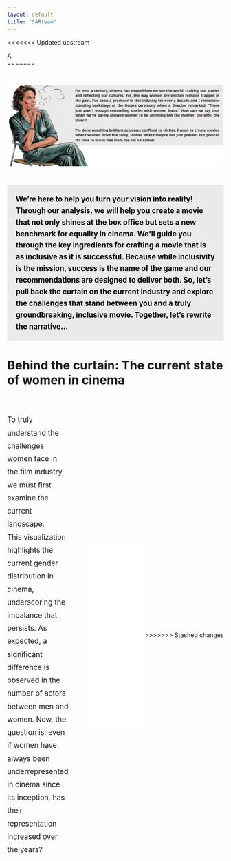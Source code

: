 ```yaml
---
layout: default
title: "SARteam"
---
```


<<<<<<< Updated upstream
<!-- The letter displayed initially -->
<div id="initial-letter-container">
  <div id="initial-letter" class="letter">A</div>
=======
<div style="text-align: center; margin: 40px 0;">
  <img src="assets/img/introduction_reflexion.png" alt="introduction_reflexion" style="max-width: 100%; height: auto;" >
</div>

<div style="background-color: #eaeaea; padding: 20px; margin: 40px 0; font-weight: bold;">
  <p style="font-size: 1.2em; line-height: 1.6; color: #000000; margin: 0;">
    We’re here to help you turn your vision into reality! Through our analysis, we will help you create a movie that not only shines at the box office but sets a new benchmark for equality in cinema. We'll guide you through the key ingredients for crafting a movie that is as inclusive as it is successful.
    Because while inclusivity is the mission, success is the name of the game and our recommendations are designed to deliver both. So, let’s pull back the curtain on the current industry and explore the challenges that stand between you and a truly groundbreaking, inclusive movie. Together, let’s rewrite the narrative...
  </p>
</div>

# Behind the curtain: The current state of women in cinema

<div style="display: flex; justify-content: center; align-items: center; margin: 60px auto; max-width: 1000px;">

  <!-- Text Section -->
  <div style="flex: 1; padding-right: 40px; max-width: 50%; display: flex; align-items: center;">
    <p style="line-height: 1.8; font-size: 1.2em; margin: 0;">
      To truly understand the challenges women face in the film industry, we must first examine the current landscape.
      <br>
      This visualization highlights the current gender distribution in cinema, underscoring the imbalance that persists. 
      As expected, a significant difference is observed in the number of actors between men and women. Now, the question is: even if women have always been underrepresented in cinema since its inception, has their representation increased over the years?
    </p>
  </div>
  <!-- gender distribution -->
  <div style="flex: 1; max-width: 50%; display: flex; justify-content: center;">
    <iframe src="assets/gender_distribution.html" width="100%" height="430px" style="border: none;"></iframe>
  </div>
>>>>>>> Stashed changes
</div>

<div id="main-site" style="display: none;">

<<<<<<< Updated upstream
  <div class="chat-container">
    <!-- Marine's message -->
    <div class="chat-message marine">
      <div class="contact-picture">
        <img src="assets/img/productrice.png" alt="Marine">
      </div>
      <div class="chat-bubble">
        For over a century, cinema has shaped how we see the world, crafting our stories and reflecting our cultures. Yet, the way women are written remains trapped in the past. I’ve been a producer in this industry for over a decade and I remember standing backstage at the Oscars ceremony when a director remarked, “There just aren’t enough compelling stories with women leads.” How can we say that when we've barely allowed women to be anything but the mother, the wife, the lover ? 
        I’m done watching brilliant actresses confined to clichés. I want to create movies where women drive the story, stories where they’re not just present but pivotal. It’s time to break free from the old narrative!
      </div>
    </div>
    <!-- Marco's typing effect (appears first) -->
    <div id="typing-indicator" class="chat-message marco">
      <div class="contact-picture">
        <img src="assets/img/SAR.png" alt="Marco">
      </div>
      <div class="chat-bubble">
        <div class="typing-animation">
          <span></span>
          <span></span>
          <span></span>
        </div>
      </div>
    </div>
    <!-- Marco's response (appears after typing) -->
    <div id="marco-response" class="chat-message marco" style="display: none;">
      <div class="contact-picture">
        <img src="assets/img/SAR.png" alt="Marco">
      </div>
      <div class="chat-bubble">
        We’re here to help you turn your vision into reality! Through our analysis, we will help you create a movie that not only shines at the box office but sets a new benchmark for equality in cinema. We'll guide you through the key ingredients for crafting a movie that is as inclusive as it is successful. Because while inclusivity is the mission, success is the name of the game and our recommendations are designed to deliver both. So, let’s pull back the curtain on the current industry and explore the challenges that stand between you and a truly groundbreaking, inclusive movie. Together, let’s rewrite the narrative...
      </div>
    </div>
      
  <!-- Include your JavaScript file at the end of the body section -->
<script src="assets/js/message.js"></script>

<div id="additional-content" style="display: none;">

  # Behind the curtain: The current state of women in cinema

  <div style="display: flex; justify-content: center; align-items: center; margin: 60px auto; max-width: 1000px;">

    <!-- Text Section -->
    <div style="flex: 1; padding-right: 40px; max-width: 50%; display: flex; align-items: center;">
      <p style="line-height: 1.8; font-size: 1.2em; margin: 0;">
        To truly understand the challenges women face in the film industry, we must first examine the current landscape.
        <br>
        This visualization highlights the current gender distribution in cinema, underscoring the imbalance that persists. 
        As expected, a significant difference is observed in the number of actors between men and women. Here, men represent 
        66.18% of the actors, while women account for 33.82%. Now, the question is: even if women have always been 
        underrepresented in cinema since its inception, has their representation increased over the years?
      </p>
    </div>
    <!-- gender distribution -->
    <div style="flex: 1; max-width: 50%; display: flex; justify-content: center;">
      <iframe src="assets/gender_distribution.html" width="100%" height="430px" style="border: none;"></iframe>
    </div>
  </div>

  <div style="display: flex; justify-content: center; align-items: center; margin: 60px 0;">
    <!-- gender distribution over the year -->
    <div style="width: 100%; max-width: 1000px; text-align: center;">
      <iframe src="assets/gender_distribution_years.html" width="100%" height="600px" style="border: none;"></iframe>
    </div>
  </div>

  <div style="display: flex; justify-content: center; align-items: center; margin: 60px 0;">
    <!-- Actor ratio per movie over the years -->
    <div style="width: 100%; max-width: 1000px; text-align: center;">
      <iframe src="assets/actor_ratio_per_movie.html" width="100%" height="600px" style="border: none;"></iframe>
    </div>

  </div>

  <div style="display: flex; justify-content: center; align-items: center; margin: 60px 0;">
    <!-- pourcentage women by genre -->
    <div style="width: 100%; max-width: 1000px; text-align: center;">
      <iframe src="assets/pourcentage_women_by_genre.html" width="100%" height="600px" style="border: none;"></iframe>
    </div>

  </div>

  ## Top Tropes for Women and Men in Cinema

  Understanding the most common character tropes for women and men in cinema provides insight into how gender roles have been historically depicted. The visualizations below highlight the top tropes for female and male characters.

  ### Top Tropes for Women

  <div style="display: flex; justify-content: center; align-items: center; margin: 40px auto; max-width: 1000px;">
    <div style="flex: 1; max-width: 100%; text-align: center;">
      <iframe src="assets/top_tropes_women.html" width="100%" height="500px" style="border: none;"></iframe>
    </div>
  </div>

  ### Top Tropes for Men

  <div style="display: flex; justify-content: center; align-items: center; margin: 40px auto; max-width: 1000px;">
    <div style="flex: 1; max-width: 100%; text-align: center;">
      <iframe src="assets/top_tropes_men.html" width="100%" height="500px" style="border: none;"></iframe>
    </div>
  </div>

  # The Bechdel Score

  ### The Bechdel Test

  <div style="margin: 20px 0; text-align: justify;">
    <p><strong>Film Director:</strong> I’ve heard about this interesting metric called the Bechdel Test. It’s a great starting point to evaluate how inclusive a movie is when it comes to gender representation. Let me walk you through it:</p>
    
    <p>The Bechdel Test is based on three simple criteria:</p>
    <ol style="margin: 15px auto; padding-left: 20px; max-width: 1200px; list-style-position: outside; text-align: justify;">
      <li>Does the film have at least two named women?</li>
      <li>Do these women talk to each other?</li>
      <li>Do they discuss something other than a man?</li>
    </ol>
    
    <p>It might sound simple, but you’d be surprised how many films fail to meet these basic requirements. While the test doesn’t capture everything about inclusivity, it’s a valuable tool for spotting patterns in storytelling. Let’s take a look at the results from various regions and years to see how movies perform.</p>
  </div>

  ### Visualizing the Bechdel Test Results

  Along the years: Avg bechdel test result

  <div style="display: flex; justify-content: center; align-items: center; margin: 40px auto; max-width: 1000px;">
    <div style="flex: 1; max-width: 100%; text-align: center;">
      <iframe src="assets/avg_bechdel_score_by_year.html" width="100%" height="500px" style="border: none;"></iframe>
    </div>
  </div>

  Around the world:

  <div style="display: flex; justify-content: center; align-items: center; margin: 40px auto; max-width: 1000px;">
    <div style="flex: 1; max-width: 100%; text-align: center;">
      <iframe src="assets/average_bechdel_score_map.html" width="100%" height="500px" style="border: none;"></iframe>
    </div>
  </div>

  Be careful! Over representation of the US in the Bechdel score databse:

  <div style="display: flex; justify-content: center; align-items: center; margin: 40px auto; max-width: 1000px;">
    <div style="flex: 1; max-width: 100%; text-align: center;">
      <iframe src="assets/bechdel_countries_piechart.html" width="100%" height="500px" style="border: none;"></iframe>
    </div>
  </div>

  Interesting, and how does the bechdel score relate to the cast of a movie?

  <div style="display: flex; justify-content: center; align-items: center; margin: 40px auto; max-width: 1000px;">
    <div style="flex: 1; max-width: 100%; text-align: center;">
      <iframe src="assets/bechdel_score_vs_female_ratio.html" width="100%" height="500px" style="border: none;"></iframe>
    </div>
  </div>

  To add: Bechdel + Genre

  <br />
  <br />

  <p> <strong>Film Director:</strong> As you can see in the visualizations above, the results reveal significant trends in gender representation across different regions and time periods. For example, North America shows some improvement over the decades, but there’s still work to do. Europe and Asia have their own unique patterns as well.</p>

  <p> While passing the Bechdel Test is a good start, we need to think about how meaningful the roles for women really are. Let’s discuss how we can go beyond this and create truly inclusive films.</p>

  # The Inclusivity Score

  <br />
  <br />

  <p> <strong>SAR team:</strong> Okay, this Bechdel Test is very interesting. However, if you create a movie with the intent of achieving a Bechdel score of 3, this is very easy. You just need to hire two women and write a two-line dialogue about something unrelated to men. Therefore, we aim to create a more meaningful metric to evaluate whether a movie is truly inclusive.</p><br><br>

  <p class="indent"> The Bechdel score provides a solid foundation for developing an inclusivity metric. To build on this, we also evaluate the proportion of actresses in the movie to assess the level of female representation. However, this alone is insufficient. A movie may feature many women in minor or background roles, or conversely, a single actress who takes on the lead role. Therefore, we also consider the share of the script attributed to actresses to capture their meaningful presence in the film.
  </p>
  <p class="indent">
      Indeed, looking at the distribution of the script in the figure below provided by <a href="https://pudding.cool/2017/03/film-dialogue/" target="_blank" rel="noopener noreferrer">The Pudding</a>. Only 24% of movies show an equal or more female distribution of the script!
  </p>

  <br>
  <div style="width: 100%; height: 100vh; overflow: hidden;">
    <iframe src='https://pudding.cool/2017/03/film-dialogue/embed.html' frameborder='0' style="width: 110%; height: 110%; border: none;"></iframe>
  </div>

  Thus, the inclusivity score is calculated as follows:<br><br>

  $$
  \textbf{Inclusivity Score} = \frac{\text{Normalized Bechdel Score} + \text{Promotion of Actress} + \text{Women’s Share of the Script}}{3}
  $$

  <br>

  <p>
      <strong>1. Normalized Bechdel Score:</strong> The traditional Bechdel score scaled to ensure compatibility with other metrics.<br>
      <strong>2. Promotion of Actress:</strong> The proportion of actresses in the movie compared to actors.<br>
      <strong>3. Women’s Share of the Script:</strong> The percentage of the script allocated to female characters.<br><br>
  </p>
  <p class="indent"> This approach ensures a more comprehensive and meaningful evaluation of inclusivity in movies, moving beyond the simplicity of the Bechdel Test.</p>

  <br />

  <p> <strong>Producer:</strong> This Inclusivity score is a good idea, but I have done some research. Look, movies with high success scores all have very poor representation ratings. I want to help the film industry become more equitable, but I don’t want my movie to fail.</p>

  {% include movie_dashboard.html %}

  <br />
  <p class="indent"> Indeed, when examining movies ranked by either their inclusivity or their success scores, we observe a potential negative correlation between inclusivity and success. Specifically, less inclusive movies appear to be more successful compared to their more inclusive counterparts. However, when looking at movies ranked by their success, the connection between success and low inclusivity becomes less apparent: some of the least successful movies have low inclusivity scores, while several successful movies demonstrate good inclusivity. That said, the very top-performing movies tend to remain relatively uninclusive. Further statistical analyses using both Pearson and Spearman correlation analyses provides a reassuring perspective, as the results indicate only a weak negative correlation. The Pearson correlation coefficient is -0.125 (p-value = 6.82e-05), and the Spearman correlation coefficient is -0.126 (p-value = 6.33e-05). While the low p-values indicate the results are statistically significant, the correlation coefficients are close to zero, signifying a very weak association. This suggests no meaningful evidence of inclusivity negatively impacting a movie's success.
  </p>

  <br />

  <p> <strong>SAR team:</strong> You can be reassured, if your movie is good, prioritizing inclusivity will not harm its success. However, there is still significant progress to be made before inclusivity becomes the norm in movie industry. While we would expect that inclusivity positively contributes to a movie’s success, we are far from it. Achieving this will require continued efforts, such as better representation of women in storytelling and active advocacy within the industry. </p>

  <br />
  <br />

  # The Success Metric

  <p> </strong>Producer:</strong> Okay, this is nice. I guess we will succeed in making an inclusive movie. However, I am concerned that it might affect the success of my movie. </p>
  <br />
  <br />
  <p class="indent"> Defining what constitutes the success of a movie is not an easy task. Naturally, we want the movie to generate as much revenue as possible, but we also consider it equally important for the movie to be appreciated by the audience. To capture this balance, we introduce a success metric:
  </p>

  $$
  \textbf{Net Box Office Revenue} = \text{Box Office Revenue} - \text{Initial Budget}
  $$

  $$
  \textbf{Success Metric} = a_1 \cdot \text{rank}(\text{Net Box Office Revenue}) + a_2 \cdot \text{rank}(\text{Rating})
  $$

  <p class="indent"> Here, \( a_{1} \) and \( a_{2} \) are constants. In this case, we set \( a_{1} = a_{2} = 0.5 \), as we consider both rating and revenue equally important. However, if someone wanted to prioritize either revenue or rating, the constants could be adjusted accordingly.
  </p>
  <br />
  <br />
  <p class="indent"> Using the rank of revenue and rating ensures equal weighting between the two metrics, even if the revenue values are significantly large. For example, a movie with the highest revenue in the dataset will have rank(Net Box Office Revenue) = 1. However, if it is the lowest-rated movie, regardless of how large its revenue is rank(Rating) = 0 In this case, the success metric would be of 0.5. This ranking approach prevents the success metric from being disproportionately influenced by very high revenue figures, ensuring that both factors contribute fairly to the final score.
  </p>
  <br />
  <br />

  <br />
  <br />

  <!-- Search Widget -->
  <div class="search-widget">
    <label for="searchInput">Search your favourite movie:</label>
    <input type="text" id="searchInput" placeholder="Type a movie title...">
    <div id="resultContainer">
      <!-- Results will be displayed here -->
    </div>
  </div>
  <script src="/SAR-ADA_website/search_engine/search.js"></script>
  <br />
  <br />
  <br />
  <br />

=======
<p style="font-size: 1.2em; line-height: 1.6; margin: 40px 0;">
  From the early 1900s to 2000, male actors consistently outnumbered female actors, with the gap increasing over time. Since the early 2000s, both male and female representation has improved, but women still remain behind. While recent growth in female representation indicates progress, the industry remains far from achieving gender balance.
</p>
<p style="font-size: 1.2em; line-height: 1.6; margin: 40px 0;">
  The goal now is to observe whether the ratio of women to men evolves over time. Note that the distribution of movies is uneven, with some years having significantly fewer movies represented in the dataset. This imbalance can introduce bias when analyzing trends. To ensure a fair and accurate analysis, we focus on years with a minimum of 500 movies, reducing the impact of data sparsity and providing a more reliable foundation for identifying patterns.
</p>

<div style="display: flex; justify-content: center; align-items: center; margin: 60px 0;">
  <!-- Actor ratio per movie over the years -->
  <div style="width: 100%; max-width: 1000px; text-align: center;">
    <iframe src="assets/actor_ratio_per_movie.html" width="100%" height="600px" style="border: none;"></iframe>
  </div>
>>>>>>> Stashed changes
</div>
<p style="font-size: 1.2em; line-height: 1.6; margin: 40px 0;">
 This analysis of the female-to-male actor ratio over time shows that, while the absolute number of women in films has steadily increased, the ratio of women to men has remained largely unchanged. A linear regression of this ratio yields a slope of 0, indicating no significant shift in relative female representation. However, the ratio of male and female actors to the number of movies produced tells a more nuanced story.
 The male ratio has generally fluctuated, indicating that for most of the analyzed period, there were consistently more male actors per movie compared to female actors. In contrast, the female ratio reflects a consistently lower number of female actors per film. Both trend lines suggest that the number of actors per movie has increased for both genders over the years, but the gap between male and female representation remains significant as confirmed by the pearson coefficient and the p-value. The intercept values of -8.15 for males and -6.14 for females further emphasize the historically low ratios of actors, especially for women, in earlier years.<br>
 While progress has been made, the disparity underscores the systemic nature of gender imbalance in the film industry. The visual statistics below provide a clear snapshot of these trends, highlighting the need for continued efforts toward achieving gender parity in cinema.


</p>
<section style="margin: 40px auto; text-align: center;">
  <h2 style="margin-bottom: 20px; color: #2c3e50;">Some Statistics: Actor Ratio per Movie</h2>

  <div class="counter-wrapper" style="display: flex; justify-content: center; gap: 30px; flex-wrap: wrap;">

    <!-- Male Pearson Coefficient -->
    <div class="counter" style="background-color: #4ea2dd; padding: 20px; border-radius: 10px;" 
         title="The p-value of 1.71×10⁻²⁴ associated with this coefficient confirms that this trend is both strong and statistically significant.">
      <i class="fa fa-male fa-2x" style="color: #000000;"></i>
      <h2 class="timer count-title count-number" data-to="0.8600" data-speed="1500" style="color: #2c3e50;"></h2>
      <p class="count-text" style="color: #2c3e50;">Male Pearson Coefficient</p>
    </div>

    <!-- Female Pearson Coefficient -->
    <div class="counter" style="background-color: #ff4f41; padding: 20px; border-radius: 10px;" 
         title="The p-value of 2.16×10⁻²⁹ associated with this coefficient confirms that this trend is both strong and statistically significant.">
      <i class="fa fa-female fa-2x" style="color: #000000;"></i>
      <h2 class="timer count-title count-number" data-to="0.8971" data-speed="1500" style="color: #2c3e50;"></h2>
      <p class="count-text" style="color: #2c3e50;">Female Pearson Coefficient</p>
    </div>

    <!-- Male Actors per Movie -->
    <div class="counter" style="background-color: #4ea2dd; padding: 20px; border-radius: 10px;" 
         title="The average number of male actors per movie over time.">
      <i class="fa fa-chart-line fa-2x" style="color: #000000;"></i>
      <h2 class="timer count-title count-number" data-to="2.25" data-speed="1500" style="color: #2c3e50;"></h2>
      <p class="count-text" style="color: #2c3e50;">Male Actors per Movie</p>
    </div>

    <!-- Female Actors per Movie -->
    <div class="counter" style="background-color: #ff4f41; padding: 20px; border-radius: 10px;" 
         title="The average number of female actors per movie over time.">
      <i class="fa fa-chart-line fa-2x" style="color: #000000;"></i>
      <h2 class="timer count-title count-number" data-to="1.00" data-speed="1500" style="color: #2c3e50;"></h2>
      <p class="count-text" style="color: #2c3e50;">Female Actors per Movie</p>
    </div>

  </div>
</section>




<p style="font-size: 1.2em; line-height: 1.6; margin: 40px 0;">
  This persistent imbalance raises important questions about the types of roles women are cast in and how their stories are represented within various film genres. To further explore this, we examined the prevalence of female protagonists across the most frequent movie genres, aiming to understand where progress is being made and where more work is needed. 
</p>

<<<<<<< Updated upstream
<!-- Include the sound file -->
<audio id="letter-sound" src="assets/sounds/send.wav" preload="auto"></audio>
=======
<div style="display: flex; justify-content: center; align-items: center; margin: 60px 0;">
  <!-- pourcentage women by genre -->
  <div style="width: 100%; max-width: 1000px; text-align: center;">
    <iframe src="assets/pourcentage_women_by_genre.html" width="100%" height="600px" style="border: none;"></iframe>
  </div>

</div>
<p style="font-size: 1.2em; line-height: 1.6; margin: 40px 0;">
  We found that Horror leads the way in featuring female protagonists, reflecting the genre's well-known "final girl" trope, where a female character often survives and triumphs over the horror, symbolizing resilience and strength. In Romance films, female leads are prominent due to the genre's focus on relationships and emotional exploration, where women's experiences are often at the forefront. Similarly, Mystery films show a growing trend of women taking on roles as detectives, investigators, or central figures solving complex narratives, signaling a shift toward more dynamic and intellectually engaged female characters. In contrast, genres traditionally dominated by male protagonists, such as Adventure, Action/Adventure, and Action, still exhibit lower female representation. While these genres are beginning to incorporate more female leads, they lag behind in terms of gender parity. Continued efforts are necessary to diversify these action-oriented narratives and better represent women's stories. By recognizing these patterns, as filmmakers, you can take meaningful steps toward achieving more balanced and inclusive storytelling.
</p>

<p style="font-size: 1.2em; line-height: 1.6; margin: 40px 0;">
  Understanding the most common character tropes for women and men in cinema provides insight into how gender roles have been historically depicted. The visualizations below highlight the top tropes for female and male characters.
</p>

<div style="display: flex; justify-content: center; align-items: center; margin: 40px auto; max-width: 1000px;">
  <div style="flex: 1; max-width: 100%; text-align: center;">
    <iframe src="assets/top_tropes_women.html" width="100%" height="500px" style="border: none;"></iframe>
  </div>
</div>

<div style="display: flex; justify-content: center; align-items: center; margin: 40px auto; max-width: 1000px;">
  <div style="flex: 1; max-width: 100%; text-align: center;">
    <iframe src="assets/top_tropes_men.html" width="100%" height="500px" style="border: none;"></iframe>
  </div>
</div>

<p style="font-size: 1.2em; line-height: 1.6; margin: 40px 0;">
   Cinema often relies on stereotypical portrayals that reinforce traditional gender biases. Tropes such as the "dumb blonde," "brainless beauty," "valley girl," and "prima donna" emphasize superficial qualities, reducing women to their looks or perceived lack of intelligence. Similarly, emotionally charged roles like "Ophelia," "broken bird," and "chanteuse" depict women as fragile, overly emotional, or in need of rescue, perpetuating the notion that women lack emotional stability or independence. As a result, female characters are frequently defined by their personalities or relationships rather than their ambition, skills, or leadership.
   <br>
</p>
<section style="margin: 0px; display: flex; justify-content: space-between; gap: 30px; max-width: 1200px; margin-right: auto;">

  <!-- Left-aligned Text -->
  <div style="flex: 1;">
    <p style="font-size: 1.2em; line-height: 1.6; margin: 0;">
      The Chi-square statistic indicates a strong deviation from the expected frequency distribution of the tropes between different genders. The very small p-value of 5.6×10<sup>-42</sup> suggests that the result is statistically significant, meaning there is a highly significant association between the gender of the actor and the trope they portray. This means that the distribution of tropes across genders is not due to random chance, but rather there is a clear relationship between the two variables.
    </p>
  </div>

  <!-- Right-aligned Chi-square Box with Tooltip -->
  <div class="counter" 
       style="background-color: #eaeaea; padding: 20px; border-radius: 10px; text-align: center; box-shadow: 0px 4px 8px rgba(0, 0, 0, 0.1); max-width: 200px;" 
       title="The Chi-square statistic measures the deviation between observed and expected frequencies.">
    <h2 class="timer count-title count-number" data-to="370.63" data-speed="2000" style="color: #2c3e50; font-size: 2.5em; margin: 0 0 10px 0;">370.63</h2>
    <p class="count-text" style="color: #2c3e50; font-weight: bold;">Chi-square Statistic</p>
  </div>

</section>








# The Bechdel Score


<!-- {% include movie_dashboard.html %} -->


<br />
<br />

# The Inclusivity Score

<br />
<br />


**SAR team:**  Okay, this Bechdel Test is very interesting. However, if you create a movie with the intent of achieving a Bechdel score of 3, this is very easy. You just need to hire two women and write a two-line dialogue about something unrelated to men. Therefore, we aim to create a more meaningful metric to evaluate whether a movie is truly inclusive.<br><br>

The Bechdel score provides a solid foundation for developing an inclusivity metric. To build on this, we also evaluate the proportion of actresses in the movie to assess the level of female representation. However, this alone is insufficient. A movie may feature many women in minor or background roles, or conversely, a single actress who takes on the lead role. Therefore, we also consider the share of the script attributed to actresses to capture their meaningful presence in the film.<br>
Indeed, looking at the distribution of the script in the figure below provided by [The Pudding](https://pudding.cool/2017/03/film-dialogue/). Only 24% of movies show an equal dialogue distribution between women and men!

<br>
<div style="width: 100%; height: 100vh; overflow: hidden;">
  <iframe src='https://pudding.cool/2017/03/film-dialogue/embed.html' frameborder='0' style="width: 110%; height: 110%; border: none;"></iframe>
</div>


Thus, the inclusivity score is calculated as follows:<br><br>

$$
\text{Inclusivity Score} = \frac{\text{Normalized Bechdel Score} + \text{Promotion of Actress} + \text{Women’s Share of the Script}}{3}
$$  

<br>

1. **Normalized Bechdel Score**: The traditional Bechdel score scaled to ensure compatibility with other metrics.<br>

2. **Promotion of Actress**: The proportion of actresses in the movie compared to actors.<br>

3. **Women’s Share of the Script**: The percentage of the script allocated to female characters.<br><br>

This approach ensures a more comprehensive and meaningful evaluation of inclusivity in movies, moving beyond the simplicity of the Bechdel Test.

<br />

**Producer:** This Inclusivity score is a good idea, but I have done some research. Look, movies with high success scores all have very poor representation ratings. I want to help the film industry become more equitable, but I don’t want my movie to fail.

<br />
Indeed, when examining movies ranked by either their inclusivity or their success, we observe a potential negative correlation between inclusivity and success. Specifically, less inclusive movies appear to be more successful compared to their more inclusive counterparts. However, conducting both Pearson and Spearman correlation analyses provides a reassuring perspective, as the results indicate only a weak negative correlation. The Pearson correlation coefficient is -0.125 (p-value = 6.82e-05), and the Spearman correlation coefficient is -0.126 (p-value = 6.33e-05). While the low p-values indicate the results are statistically significant, the correlation coefficients are close to zero, signifying a very weak association. This suggests no meaningful evidence of inclusivity negatively impacting a movie's success.

<br />

**SAR team:** You can be reassured, if your movie is good, prioritizing inclusivity will not harm its success. However, there is still significant progress to be made before inclusivity becomes the norm in movie industry. While we would expect that inclusivity positively contributes to a movie’s success, we are far from it. Achieving this will require continued efforts, such as better representation of women in storytelling and active advocacy within the industry. 



<br />
<br />

# The Success Metric

**Producer:** Okay, this is nice. I guess we will succeed in making an inclusive movie. However, I am concerned that it might affect the success of my movie…
<br />
<br />
Defining what constitutes the success of a movie is not an easy task. Naturally, we want the movie to generate as much revenue as possible, but we also consider it equally important for the movie to be appreciated by the audience. To capture this balance, we introduce a success metric:

$$
\text{Net Box Office Revenue} = \text{Box Office Revenue} - \text{Initial Budget}
$$

$$
\text{Success Metric} = a_1 \cdot \text{rank}(\text{Net Box Office Revenue}) + a_2 \cdot \text{rank}(\text{Rating})
$$

Here, $$a_1$$ and $$a_2$$ are constants. In this case, we set $$a_1= a_2 = 0.5$$, as we consider both rating and revenue equally important. However, if someone wanted to prioritize either revenue or rating, the constants could be adjusted accordingly.
<br />
<br />
Using the rank of revenue and rating ensures equal weighting between the two metrics, even if the revenue values are significantly large. For example, a movie with the highest revenue in the dataset will have $$\text{rank}(\text{Net Box Office Revenue}) = 1$$. However, if it is the lowest-rated movie, regardless of how large its revenue is $$\text{rank}(\text{Rating}) = 0$$ In this case, the success metric would be of 0.5. This ranking approach prevents the success metric from being disproportionately influenced by very high revenue figures, ensuring that both factors contribute fairly to the final score.
<br />
<br />


<br />
<br />

<!-- Search Widget -->
<div class="search-widget">
  <label for="searchInput">Search your favourite movie:</label>
  <input type="text" id="searchInput" placeholder="Type a movie title...">
  <div id="resultContainer">
    <!-- Results will be displayed here -->
  </div>
</div>

<script src="/SAR-ADA_website/search_engine/search.js"></script>

<br />
<br />
<br />
<br />

## Mais donc comment faire pour que mon film soit le plus inclusif possible, quels facteurs dois-je prendre en compte? (ajouter messages )

<p style="font-size: 1.2em; line-height: 1.6; margin: 40px 0;">
   By examining language, character roles, and emotional contexts, we have identified key factors that contribute to achieving inclusivity in storytelling. These insights can help guide the creation of narratives that resonate with modern audiences and promote authentic representation of women.
   <br>
   We analyzed various lexical categories, such as affection, joy, sadness, and sexist language—and their correlation with inclusivity scores.
   <br>
</p>


<div style="display: flex; justify-content: center; align-items: center; margin: 60px 0;">
  <!-- Correlation lexical categories and inclusivity score -->
  <div style="width: 100%; max-width: 1000px; text-align: center;">
    <iframe src="assets/correlation_lexical_inclusivity.html" width="100%" height="600px" style="border: none;"></iframe>
  </div>
</div>

<p style="font-size: 1.2em; line-height: 1.6; margin: 40px 0;">
   The results show that empathetic and supportive language has a strong positive correlation with inclusivity. Words related to affection, love, and joy create a narrative climate that promotes respect and empathy, which are essential for inclusive storytelling. Conversely, categories associated with crime, hostility, and negative emotions are negatively correlated with inclusivity, indicating that such themes can undermine inclusive values. This analysis highlights that inclusivity is not solely defined by character roles but also by the emotional and cultural tone set by the language used. To create inclusive stories, it is essential to foster a narrative environment that emphasizes kindness, respect, and emotional depth.<br> 
   By identifying which lexical categories contribute positively or negatively, as a producer you can adjust your language choices to 
   craft more inclusive, respectful, and uplifting narratives..
   <br>
</p>

<section style="margin: 40px auto; text-align: center;">
  <h2 style="margin-bottom: 20px;">Gender context statistics</h2>

  <div class="counter-wrapper" style="display: flex; justify-content: center; gap: 30px; flex-wrap: wrap;">

    <!-- Male Summaries Counter -->
    <div class="counter" style="background-color: #4ea2dd; padding: 20px; border-radius: 10px;" 
         title="Male context summaries: 501">
      <i class="fa fa-male fa-2x" style="color: #000000;"></i>
      <h2 class="timer count-title count-number" data-to="47.8" data-speed="1500" style="color: #2c3e50;"></h2>
      <p class="count-text" style="color: #2c3e50;">Percentage of male-context summaries (%)</p>
    </div>

    <!-- Female Summaries Counter -->
    <div class="counter" style="background-color: #ff4f41; padding: 20px; border-radius: 10px;" 
         title="Female context summaries: 325">
      <i class="fa fa-female fa-2x" style="color: #000000;"></i>
      <h2 class="timer count-title count-number" data-to="31" data-speed="1500" style="color: #2c3e50;"></h2>
      <p class="count-text" style="color: #2c3e50;">Percentage of female-context summaries (%)</p>
    </div>

    <!-- Neutral Summaries Counter -->
    <div class="counter" style="background-color: #d9d9d9; padding: 20px; border-radius: 10px;" 
         title="eutral context summaries: 223">
      <i class="fa fa-users fa-2x" style="color: #000000;"></i>
      <h2 class="timer count-title count-number" data-to="21.2" data-speed="1500" style="color: #2c3e50;"></h2>
      <p class="count-text" style="color: #2c3e50;">Percentage of neutral-context summaries (%)</p>
    </div>
  </div>

  <h2 style="margin-top: 40px;">Average inclusivity score by gender context</h2>

  <div class="counter-wrapper" style="display: flex; justify-content: center; gap: 30px; flex-wrap: wrap;">

    <!-- Male inclusivity score -->
    <div class="counter" style="background-color: #4ea2dd; padding: 20px; border-radius: 10px;" 
         title="Average inclusivity score for male-context summaries">
      <h2 class="timer count-title count-number" data-to="38" data-speed="1500" style="color: #2c3e50;"></h2>
      <p class="count-text" style="color: #000000;">Male average (%)</p>
    </div>

    <!-- Female Proportion Counter -->
    <div class="counter" style="background-color: #ff4f41; padding: 20px; border-radius: 10px;" 
         title="Average inclusivity score for female-context summaries">
      <h2 class="timer count-title count-number" data-to="50" data-speed="1500" style="color: #2c3e50;"></h2>
      <p class="count-text" style="color: #2c3e50;">Female average (%)</p>
    </div>

    <!-- Neutral Proportion Counter -->
    <div class="counter" style="background-color: #d9d9d9; padding: 20px; border-radius: 10px;" 
         title="Average inclusivity score for neutral-context summaries">
      <h2 class="timer count-title count-number" data-to="41" data-speed="1500" style="color: #2c3e50;"></h2>
      <p class="count-text" style="color: #2c3e50;">Neutral average (%)</p>
    </div>

  </div>
</section>


<div style="display: flex; justify-content: center; align-items: center; margin: 60px 0;">
  <!-- Correlation lexical categories and inclusivity score -->
  <div style="width: 100%; max-width: 1000px; text-align: center;">
    <iframe src="assets/correlation_word_categories_inclusivity.html" width="100%" height="630px" style="border: none;"></iframe>
  </div>
</div>

<p style="font-size: 1.2em; line-height: 1.6; margin: 40px 0;">
    Our analysis of word categories in female contexts reveals that certain themes correlate positively with inclusivity.
    This bar chart shows how specific word categories correlate with the inclusivity scores of female-led movie summaries. On one hand, categories with negative correlations (e.g., "professional_roles" or 
    "independence_descriptors" if shown) indicate that stories emphasizing these elements tend to have lower inclusivity. This may suggest that when female characters are defined primarily by professional status or certain independence-focused terms without emotional or relational balance, the narrative may feel less inclusive or relatable. On the other end, categories with positive correlations reflect elements that align 
    with higher inclusivity scores. For instance, if "family roles," "emotional descriptors," or certain relational terms show positive correlations, it suggests that inclusive narratives often present female characters who are emotionally nuanced, supportive, or embedded in meaningful relationships. This does not imply that professional or independent traits are inherently negative, but rather that, in the data analyzed, higher 
    inclusivity seems tied to story elements emphasizing personal growth, emotional depth, supportive environments, and interpersonal connections. To create truly inclusive and successful female-led narratives, it's important to address both the quantitative and qualitative representation of women in films. Data indicates that female characters often speak less and appear in fewer numbers compared to their male counterparts. This disparity undermines the goal of achieving better inclusivity. While portraying women in professional roles—such as scientists, lawyers, engineers, and leaders—is an excellent step toward inclusivity, it cannot stand alone. A single female character in a professional role risks being a token figure and does little to create a balanced and realistic portrayal of women's experiences.
    Instead, directors should ensure that multiple female characters are depicted in professional, action-oriented, and leadership roles throughout the narrative. This not only enhances the authenticity of the storyline 
    but also allows for more diverse and nuanced portrayals of women. When women are shown collaborating, leading, and contributing in significant numbers, it reinforces the idea that competence, agency, and 
    leadership are not anomalies for female characters but are integral to their identities. Furthermore, inclusivity thrives when these professional portrayals are supported by rich, emotionally compelling story arcs. 
    Female characters should not only exist as professionals but should also display emotional depth, personal growth, and meaningful relationships. Balancing these traits helps create well-rounded, relatable 
    characters that audiences can connect with. This approach enhances the overall storyline, making it more engaging, realistic, and inclusive
<br>
</p>

<div style="display: flex; justify-content: center; align-items: center; margin: 60px 0;">
  <!-- word cloud -->
  <div style="width: 100%; max-width: 1400px; text-align: center;">
    <iframe src="assets/word_cloud.html" width="100%" height="800px" style="border: none;"></iframe>
  </div>
</div>

<p style="font-size: 1.2em; line-height: 1.6; margin: 40px 0;">
 The word cloud visualizes the most frequently used words in highly inclusive movie summaries. Dominant terms like "mother," "wife," "escape," "discover," "lead," and "fight" suggest that inclusive narratives depict women in a blend of familial roles and action-oriented roles. These characters are not just mothers or wives; they are also leaders, survivors, and active agents in their stories. This combination of relational depth and empowerment creates well-rounded, relatable characters.  The presence of relational roles alongside assertive actions suggests these stories recognize women as whole, multifaceted beings—capable leaders, courageous survivors, loving partners, and active contributors to the plot’s progression.
 Highly inclusive storytelling fuses relational depth with empowerment, autonomy, and purposeful actions, making characters both relatable and inspiring<br>
</p>

<p style="font-size: 1.2em; line-height: 1.6; margin: 40px 0;">
 We have decide to create a word co-occurrence network which will help us visualize relationships between frequently occurring words in female-led movie summaries with high inclusivity scores. Each node represents a unique word, and the size of the node is proportional to the number of connections that word has with others. Words that appear together frequently are connected by edges. Hover over each node to see the word and the number of connections, and hover over the edges to see the co-occurrence frequency between word pairs. The network allows you to identify clusters of related words, which can reveal patterns or themes in the text. 
 <br>
</p>



<div style="display: flex; justify-content: center; align-items: center; margin: 60px 0;">
  <!-- word network -->
  <div style="width: 100%; max-width: 2400px; text-align: center;">
    <iframe src="assets/word_network.html" width="100%" height="1100px" style="border: none;"></iframe>
  </div>
</div>

<p style="font-size: 1.2em; line-height: 1.6; margin: 40px 0;">
 Central nodes like "mother" and "wife" dominate the network, highlighting their frequent association with various actions and descriptors. These characters are not limited to traditional roles but are connected with dynamic actions like "lead," "discover," and "support," reflecting empowered and multifaceted narratives. Words such as "fight," "rescue," and "investigate" indicate that women are often depicted as resilient, proactive, and intellectually engaged in movies with high inclusivity score. Familial roles, such as "daughter" and "sister," intersect with themes of agency and strength, suggesting that female characters balance relational identities with autonomy and action. However, peripheral roles like "soldier," "lawyer," and "professor" indicate that professional depictions 
 remain underrepresented. <br>
 Including women in roles traditionally dominated by men, such as "soldier," "lawyer," or "scientist," while maintaining their emotional depth, can break stereotypes and appeal to modern viewers. Storylines that highlight female resilience, empowerment, and resourcefulness — reflected by words like "fight," "rescue," and "survive” tend  to engage audiences and reflect societal progress.
 Additionally, diversifying the ethnic backgrounds, ages, and body types of female characters enhances authenticity and broadens appeal. Representation of women in leadership or decision-making roles not only 
 promotes inclusivity but also connects with contemporary themes of empowerment and equality. Finally, for success, ensure that these stories are woven into compelling narratives with strong plot development, relatable challenges, and emotional resonance. Inclusive movies that celebrate diversity and 
 authenticity without sacrificing quality storytelling have the potential to achieve both critical acclaim and commercial success.<br>
</p>


>>>>>>> Stashed changes
